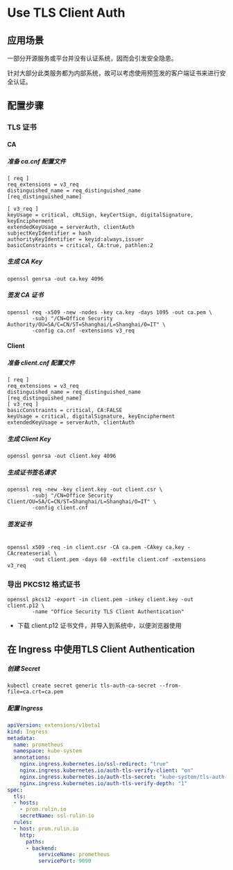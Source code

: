 # Use TLS Client Auth



## 应用场景

一部分开源服务或平台并没有认证系统，因而会引发安全隐患。

针对大部分此类服务都为内部系统，故可以考虑使用预签发的客户端证书来进行安全认证。



## 配置步骤

### TLS 证书

#### CA

##### 准备 ca.cnf 配置文件

```
[ req ]
req_extensions = v3_req
distinguished_name = req_distinguished_name
[req_distinguished_name]
 
[ v3_req ]
keyUsage = critical, cRLSign, keyCertSign, digitalSignature, keyEncipherment
extendedKeyUsage = serverAuth, clientAuth
subjectKeyIdentifier = hash
authorityKeyIdentifier = keyid:always,issuer
basicConstraints = critical, CA:true, pathlen:2
```



##### 生成 CA Key

```shell
openssl genrsa -out ca.key 4096
```



##### 签发 CA 证书

```shell
openssl req -x509 -new -nodes -key ca.key -days 1095 -out ca.pem \
        -subj "/CN=Office Security Authority/OU=SA/C=CN/ST=Shanghai/L=Shanghai/O=IT" \
        -config ca.cnf -extensions v3_req
```





#### Client

##### 准备 client.cnf 配置文件

```
[ req ]
req_extensions = v3_req
distinguished_name = req_distinguished_name
[req_distinguished_name]
[ v3_req ]
basicConstraints = critical, CA:FALSE
keyUsage = critical, digitalSignature, keyEncipherment
extendedKeyUsage = serverAuth, clientAuth
```



##### 生成 Client Key

```shell
openssl genrsa -out client.key 4096
```



##### 生成证书签名请求

```shell
openssl req -new -key client.key -out client.csr \
        -subj "/CN=Office Security Client/OU=SA/C=CN/ST=Shanghai/L=Shanghai/O=IT" \
        -config client.cnf
```



##### 签发证书

```shell

openssl x509 -req -in client.csr -CA ca.pem -CAkey ca.key -CAcreateserial \
        -out client.pem -days 60 -extfile client.cnf -extensions v3_req
```





### 导出 PKCS12 格式证书

```shell
openssl pkcs12 -export -in client.pem -inkey client.key -out client.p12 \
        -name "Office Security TLS Client Authentication"
```



- 下载 client.p12 证书文件，并导入到系统中，以便浏览器使用





## 在 Ingress 中使用TLS Client Authentication

##### 创建 Secret

```shell
kubectl create secret generic tls-auth-ca-secret --from-file=ca.crt=ca.pem
```



##### 配置 Ingress

```yaml
apiVersion: extensions/v1beta1
kind: Ingress
metadata:
  name: prometheus
  namespace: kube-system
  annotations:
    nginx.ingress.kubernetes.io/ssl-redirect: "true"
    nginx.ingress.kubernetes.io/auth-tls-verify-client: "on"
    nginx.ingress.kubernetes.io/auth-tls-secret: "kube-system/tls-auth-ca-secret"
    nginx.ingress.kubernetes.io/auth-tls-verify-depth: "1"
spec:
  tls:
  - hosts:
    - prom.rulin.io
    secretName: ssl-rulin-io
  rules:
  - host: prom.rulin.io
    http:
      paths:
      - backend:
          serviceName: prometheus
          servicePort: 9090
```

